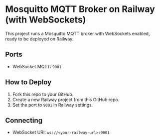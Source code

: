 # Mosquitto MQTT Broker on Railway (with WebSockets)

This project runs a Mosquitto MQTT broker with WebSockets enabled, ready to be deployed on Railway.

## Ports
- WebSocket MQTT: `9001`

## How to Deploy

1. Fork this repo to your GitHub.
2. Create a new Railway project from this GitHub repo.
3. Set the port to `9001` in Railway settings.

## Connecting

- WebSocket URI: `ws://<your-railway-url>:9001`

